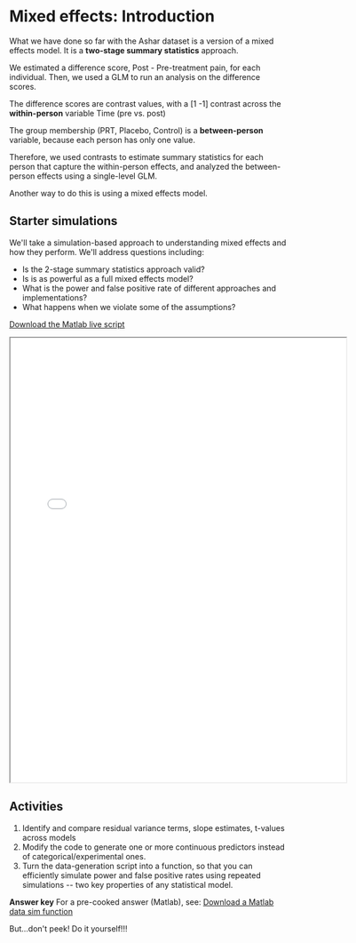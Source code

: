 # Mixed effects: Introduction

What we have done so far with the Ashar dataset is a version of a mixed effects model.
It is a **two-stage summary statistics** approach.

We estimated a difference score, Post - Pre-treatment pain, for each individual. Then, we used a GLM to run an analysis on the difference scores.

The difference scores are contrast values, with a [1 -1] contrast across the **within-person** variable Time (pre vs. post)

The group membership (PRT, Placebo, Control) is a **between-person** variable, because each person has only one value.

Therefore, we used contrasts to estimate summary statistics for each person that capture the within-person effects, and analyzed the between-person effects using a single-level GLM.

Another way to do this is using a mixed effects model.

## Starter simulations

We'll take a simulation-based approach to understanding mixed effects and how they perform.
We'll address questions including:
- Is the 2-stage summary statistics approach valid?  
- Is is as powerful as a full mixed effects model?
- What is the power and false positive rate of different approaches and implementations?
- What happens when we violate some of the assumptions?

[Download the Matlab live script](matlab_live/mixedfx_sims_1.mlx)

<iframe src="matlab_html/mixedfx_sims_1.html" width="120%" height="800px"></iframe>


## Activities

1. Identify and compare residual variance terms, slope estimates, t-values across models
2. Modify the code to generate one or more continuous predictors instead of categorical/experimental ones.
3. Turn the data-generation script into a function, so that you can efficiently simulate power and false positive rates using repeated simulations -- two key properties of any statistical model.


**Answer key**
For a pre-cooked answer (Matlab), see:
[Download a Matlab data sim function](matlab_live/sim_generate_mixedfx_data1.mlx)

But...don't peek! Do it yourself!!!
